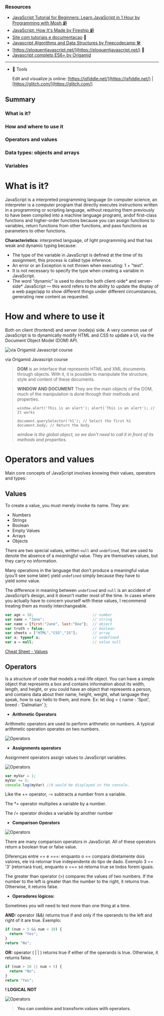 ### Resources

- [JavaScript Tutorial for Beginners: Learn JavaScript in 1 Hour by Programming with Mosh 📹](https://www.youtube.com/watch?v=W6NZfCO5SIk) 
- [JavaScript: How It's Made by Fireship 📹](https://www.youtube.com/watch?v=FSs_JYwnAdI) 
- [Site com tutoriais e documentacao](https://javascript.info/) 📄
- [Javascript Algorithms and Data Structures by Freecodecamp 🛠️](https://www.freecodecamp.org/learn/javascript-algorithms-and-data-structures/) 
- [https://eloquentjavascript.net/](https://eloquentjavascript.net/) 📗
- [Javascript completo ES6+ by Origamid](https://www.origamid.com/slide/javascript-completo-es6/#/0101-javascript-completo-es6/1) 
---

- 🔨 Tools
    
    Edit and visualize js online: [https://jsfiddle.net/](https://jsfiddle.net/) | [https://glitch.com/](https://glitch.com/)
    

## Summary

### What is it?

### How and where to use it

### Operators and values

### Data types: objects and arrays

### Variables

# What is it?

JavaScript is a interpreted programming language (in computer science, an interpreter is a computer program that directly executes instructions written in a programming or scripting language, without requiring them previously to have been compiled into a machine language program),  andof first-class functions and higher-order functions because you can assign functions to variables, return functions from other functions, and pass functions as parameters to other functions.

**Characteristics:** interpreted language, of light programming and that has weak and dynamic typing because:

- The type of the variable in JavaScript is defined at the time of its assignment, this process is called type inference.
- An error or an Exception is not thrown when executing: 1 + "text".
- It is not necessary to specify the type when creating a variable in JavaScript.
- The word “dynamic” is used to describe both client-side* and server-side* JavaScript — this word refers to the ability to update the display of a web page/app to show different things under different circumstances, generating new content as requested.

# How and where to use it

Both on client (frontend) and server (nodejs) side. A very common use of JavaScript is to dynamically modify HTML and CSS to update a UI, via the Document Object Model (DOM) API.

![via Origamid Javascript course](https://s3.us-west-2.amazonaws.com/secure.notion-static.com/9d75581e-dbaf-4c55-86c8-5056646d97f8/Untitled.png?X-Amz-Algorithm=AWS4-HMAC-SHA256&X-Amz-Content-Sha256=UNSIGNED-PAYLOAD&X-Amz-Credential=AKIAT73L2G45EIPT3X45%2F20220307%2Fus-west-2%2Fs3%2Faws4_request&X-Amz-Date=20220307T132740Z&X-Amz-Expires=86400&X-Amz-Signature=db8f4281b3266825739d76d3bb118f082217b3794c67b87a8f22430b6b9ffc71&X-Amz-SignedHeaders=host&response-content-disposition=filename%20%3D%22Untitled.png%22&x-id=GetObject)

via Origamid Javascript course

> **DOM** is an interface that represents HTML and XML documents through objects. With it, it is possible to manipulate the structure, style and content of these documents.
> 

> **WINDOW AND DOCUMENT**
They are the main objects of the DOM, much of the manipulation is done through their methods and properties.
> 
> 
> `window.alert('This is an alert');
> alert('This is an alert'); // It works`
> 
> `document.querySelector('h1'); // Select the first h1
> document.body; // Return the body`
> 
> *window is the global object, so we don't need to call it in front of its methods and properties.*
> 

# Operators and values

Main core concepts of JavaScript involves knowing their values, operators and types: 

## Values

To create a value, you must merely invoke its name. They are: 

- Numbers
- Strings
- Boolean
- Empty Values
- Arrays
- Objects

There are two special values, written `null` and `undefined`, that are used to denote the absence of a *meaningful* value. They are themselves values, but they carry no information.

Many operations in the language that don’t produce a meaningful value (you’ll see some later) yield `undefined` simply because they have to yield *some* value.

The difference in meaning between `undefined` and `null` is an accident of JavaScript’s design, and it doesn’t matter most of the time. In cases where you actually have to concern yourself with these values, I recommend treating them as mostly interchangeable.

```jsx
var age = 18;                           // number 
var name = "Jane";                      // string
var name = {first:"Jane", last:"Doe"};  // object
var truth = false;                      // boolean
var sheets = ["HTML","CSS","JS"];       // array
var a; typeof a;                        // undefined
var a = null;                           // value null
```

[Cheat Sheet - Values](https://www.notion.so/Cheat-Sheet-Values-ece0e9abfb7b44ffb9395bbe2b94e1f2)

## Operators

Is a structure of code that models a real-life object. You can have a simple object that represents a box and contains information about its width, length, and height, or you could have an object that represents a person, and contains data about their name, height, weight, what language they speak, how to say hello to them, and more. Ex: let dog = { name : 'Spot', breed : 'Dalmatian' };

- **Arithmetic Operators**

Arithmetic operators are used to perform arithmetic on numbers. A typical arithmetic operation operates on two numbers. 

![Operators](https://s3.us-west-2.amazonaws.com/secure.notion-static.com/d77f8663-462c-47b9-96b9-6cc7c60d35fe/Untitled.png?X-Amz-Algorithm=AWS4-HMAC-SHA256&X-Amz-Content-Sha256=UNSIGNED-PAYLOAD&X-Amz-Credential=AKIAT73L2G45EIPT3X45%2F20220307%2Fus-west-2%2Fs3%2Faws4_request&X-Amz-Date=20220307T132859Z&X-Amz-Expires=86400&X-Amz-Signature=e37d51f896723d2dcb89a2bcd1eb6169b9092b4c68d6f96cecf7f756b4255c7c&X-Amz-SignedHeaders=host&response-content-disposition=filename%20%3D%22Untitled.png%22&x-id=GetObject)


- **Assignments operators**

Assignment operators assign values to JavaScript variables.

![Operators](https://s3.us-west-2.amazonaws.com/secure.notion-static.com/56584c6a-3b49-4506-a2e6-d29554089781/Untitled.png?X-Amz-Algorithm=AWS4-HMAC-SHA256&X-Amz-Content-Sha256=UNSIGNED-PAYLOAD&X-Amz-Credential=AKIAT73L2G45EIPT3X45%2F20220307%2Fus-west-2%2Fs3%2Faws4_request&X-Amz-Date=20220307T132937Z&X-Amz-Expires=86400&X-Amz-Signature=782c52205377aecee075fe29076c0171ce73778132956edd425c7f6c800361f5&X-Amz-SignedHeaders=host&response-content-disposition=filename%20%3D%22Untitled.png%22&x-id=GetObject)

```jsx
var myVar = 1;
myVar += 5;
console.log(myVar) //6 would be displayed in the console.
```

Like the += operator, -= subtracts a number from a variable.

The *= operator multiplies a variable by a number.

The /= operator divides a variable by another number

- **Comparison Operators**

![Operators](https://s3.us-west-2.amazonaws.com/secure.notion-static.com/bd30cf6a-c552-4246-bebe-7db7b8781e70/Untitled.png?X-Amz-Algorithm=AWS4-HMAC-SHA256&X-Amz-Content-Sha256=UNSIGNED-PAYLOAD&X-Amz-Credential=AKIAT73L2G45EIPT3X45%2F20220307%2Fus-west-2%2Fs3%2Faws4_request&X-Amz-Date=20220307T132953Z&X-Amz-Expires=86400&X-Amz-Signature=fb15ed020da87f2446cf316c11183498b65383c07771c75b902c3aefc007e1e9&X-Amz-SignedHeaders=host&response-content-disposition=filename%20%3D%22Untitled.png%22&x-id=GetObject)

There are many comparison operators in JavaScript. All of these operators return a boolean true or false value.

Diferenças entre == e ===: enquanto o == compara diretamente dois valores, ele irá retornar true independente do tipo de dado. Exemplo 3 == '3' (retornará true), enquanto o === só retorna true se todos forem iguais. 

The greater than operator (>) compares the values of two numbers. If the number to the left is greater than the number to the right, it returns true. Otherwise, it returns false.

- **Operadores lógicos:**

Sometimes you will need to test more than one thing at a time. 

**AND:** operator (&&) returns true if and only if the operands to the left and right of it are true. Exemplo:

```jsx
if (num > 5 && num < 10) {
  return "Yes";
}
return "No";
```

**OR:** operator ( | | ) returns true if either of the operands is true. Otherwise, it returns false. 

```jsx
if (num > 10 || num < 5) {
  return "No";
}
return "Yes";
```

 **! LOGICAL NOT** 

![Operators](https://s3.us-west-2.amazonaws.com/secure.notion-static.com/6b4227be-d49e-42e8-acfb-9c1584fc3342/Untitled.png?X-Amz-Algorithm=AWS4-HMAC-SHA256&X-Amz-Content-Sha256=UNSIGNED-PAYLOAD&X-Amz-Credential=AKIAT73L2G45EIPT3X45%2F20220307%2Fus-west-2%2Fs3%2Faws4_request&X-Amz-Date=20220307T133016Z&X-Amz-Expires=86400&X-Amz-Signature=00df841d4917986ee85e65c6751b2e16d6f30e33a70689b69b35ece9aea671de&X-Amz-SignedHeaders=host&response-content-disposition=filename%20%3D%22Untitled.png%22&x-id=GetObject)

> **You can combine and transform values with operators.**
>